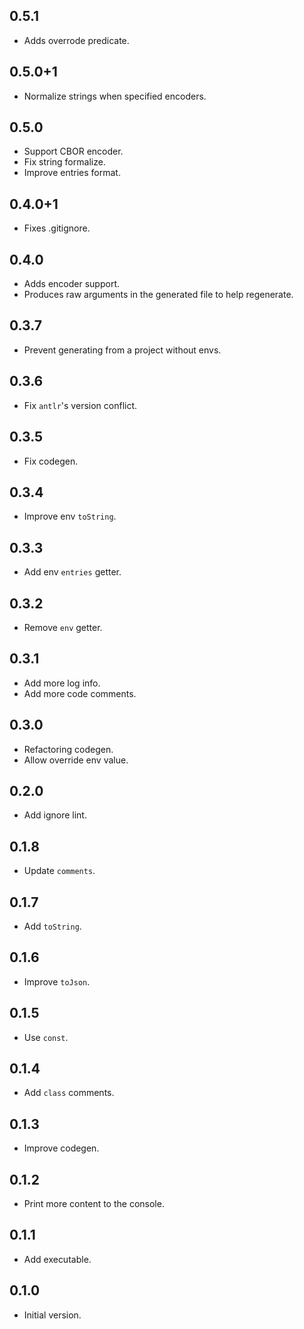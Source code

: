 ## 0.5.1

- Adds overrode predicate.

## 0.5.0+1

- Normalize strings when specified encoders.

## 0.5.0

- Support CBOR encoder.
- Fix string formalize.
- Improve entries format.

## 0.4.0+1

- Fixes .gitignore.

## 0.4.0

- Adds encoder support.
- Produces raw arguments in the generated file to help regenerate.

## 0.3.7

- Prevent generating from a project without envs.

## 0.3.6

- Fix `antlr`'s version conflict.

## 0.3.5

- Fix codegen.

## 0.3.4

- Improve env `toString`.

## 0.3.3

- Add env `entries` getter.

## 0.3.2

- Remove `env` getter.

## 0.3.1

- Add more log info.
- Add more code comments.

## 0.3.0

- Refactoring codegen.
- Allow override env value.

## 0.2.0

- Add ignore lint.

## 0.1.8

- Update `comments`.

## 0.1.7

- Add `toString`.

## 0.1.6

- Improve `toJson`.

## 0.1.5

- Use `const`.

## 0.1.4

- Add `class` comments.

## 0.1.3

- Improve codegen.

## 0.1.2

- Print more content to the console.

## 0.1.1

- Add executable.

## 0.1.0

- Initial version.
